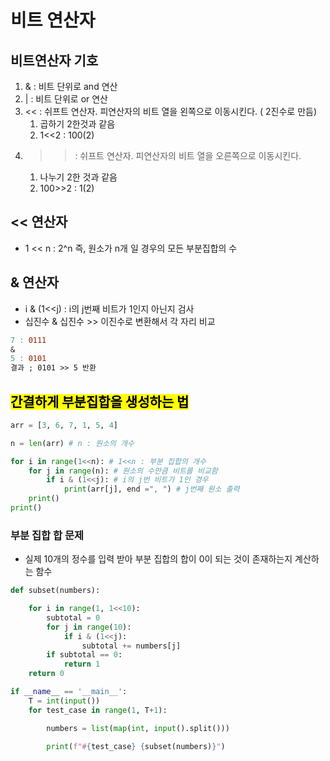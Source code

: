 # 비트 연산자

## 비트연산자 기호

1. & : 비트 단위로 and 연산
2.  | : 비트 단위로 or 연산
3. << : 쉬프트 연산자. 피연산자의 비트 열을 왼쪽으로 이동시킨다. ( 2진수로 만듬)
    1.  곱하기 2한것과 같음
    2. 1<<2 : 100(2)
4. >> : 쉬프트 연산자. 피연산자의 비트 열을 오른쪽으로 이동시킨다.
    1. 나누기 2한 것과 같음
    2. 100>>2 : 1(2) 

## << 연산자

- 1 << n : 2^n 즉, 원소가 n개 일 경우의 모든 부분집합의 수

## & 연산자

- i & (1<<j) : i의 j번째 비트가 1인지 아닌지 검사
- 십진수 & 십진수 >> 이진수로 변환해서 각 자리 비교

```makefile
7 : 0111
& 
5 : 0101
결과 ; 0101 >> 5 반환
```

## <mark>간결하게 부분집합을 생성하는 법</mark>

```python
arr = [3, 6, 7, 1, 5, 4]

n = len(arr) # n : 원소의 개수

for i in range(1<<n): # 1<<n : 부분 집합의 개수
    for j in range(n): # 원소의 수만큼 비트를 비교함
        if i & (1<<j): # i의 j번 비트가 1인 경우
            print(arr[j], end =", ") # j번째 원소 출력
    print()
print()
```

### 부분 집합 합 문제

- 실제 10개의 정수를 입력 받아 부분 집합의 합이 0이 되는 것이 존재하는지 계산하는 함수

```python
def subset(numbers):

    for i in range(1, 1<<10):
        subtotal = 0
        for j in range(10):
            if i & (1<<j):
                subtotal += numbers[j]
        if subtotal == 0:
            return 1
    return 0

if __name__ == '__main__':
    T = int(input())
    for test_case in range(1, T+1):

        numbers = list(map(int, input().split()))

        print(f"#{test_case} {subset(numbers)}")
```